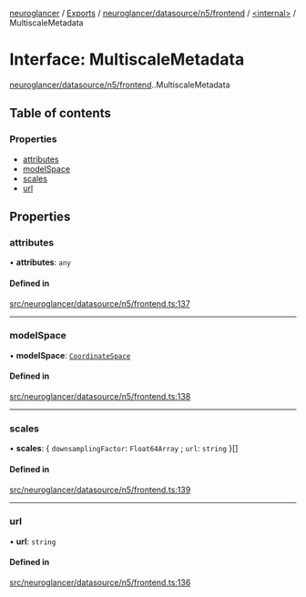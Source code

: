 [neuroglancer](../README.md) / [Exports](../modules.md) / [neuroglancer/datasource/n5/frontend](../modules/neuroglancer_datasource_n5_frontend.md) / [<internal\>](../modules/neuroglancer_datasource_n5_frontend._internal_.md) / MultiscaleMetadata

# Interface: MultiscaleMetadata

[neuroglancer/datasource/n5/frontend](../modules/neuroglancer_datasource_n5_frontend.md).[<internal>](../modules/neuroglancer_datasource_n5_frontend._internal_.md).MultiscaleMetadata

## Table of contents

### Properties

- [attributes](neuroglancer_datasource_n5_frontend._internal_.MultiscaleMetadata.md#attributes)
- [modelSpace](neuroglancer_datasource_n5_frontend._internal_.MultiscaleMetadata.md#modelspace)
- [scales](neuroglancer_datasource_n5_frontend._internal_.MultiscaleMetadata.md#scales)
- [url](neuroglancer_datasource_n5_frontend._internal_.MultiscaleMetadata.md#url)

## Properties

### attributes

• **attributes**: `any`

#### Defined in

[src/neuroglancer/datasource/n5/frontend.ts:137](https://github.com/ActiveBrainAtlas2/neuroglancer/blob/91617476/src/neuroglancer/datasource/n5/frontend.ts#L137)

___

### modelSpace

• **modelSpace**: [`CoordinateSpace`](neuroglancer_coordinate_transform.CoordinateSpace.md)

#### Defined in

[src/neuroglancer/datasource/n5/frontend.ts:138](https://github.com/ActiveBrainAtlas2/neuroglancer/blob/91617476/src/neuroglancer/datasource/n5/frontend.ts#L138)

___

### scales

• **scales**: { `downsamplingFactor`: `Float64Array` ; `url`: `string`  }[]

#### Defined in

[src/neuroglancer/datasource/n5/frontend.ts:139](https://github.com/ActiveBrainAtlas2/neuroglancer/blob/91617476/src/neuroglancer/datasource/n5/frontend.ts#L139)

___

### url

• **url**: `string`

#### Defined in

[src/neuroglancer/datasource/n5/frontend.ts:136](https://github.com/ActiveBrainAtlas2/neuroglancer/blob/91617476/src/neuroglancer/datasource/n5/frontend.ts#L136)
